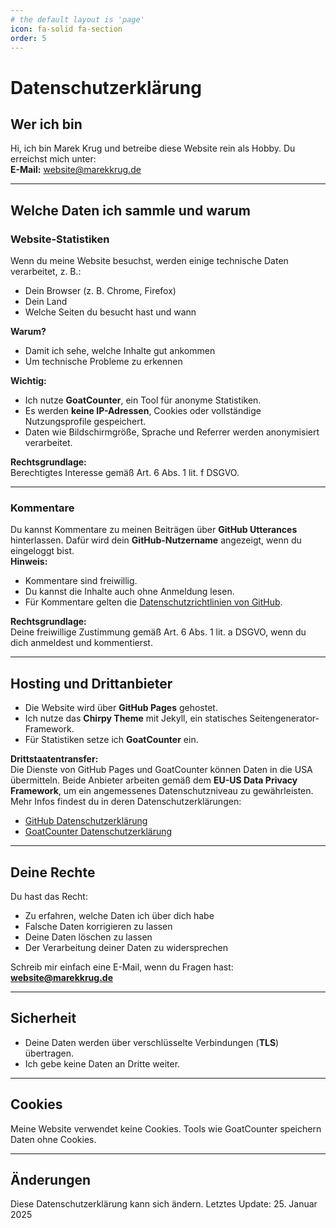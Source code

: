 ```yaml
---
# the default layout is 'page'
icon: fa-solid fa-section
order: 5
---
```

# Datenschutzerklärung  

## Wer ich bin  
Hi, ich bin Marek Krug und betreibe diese Website rein als Hobby. Du erreichst mich unter:  
**E-Mail:** website@marekkrug.de  

---

## Welche Daten ich sammle und warum  

### Website-Statistiken  
Wenn du meine Website besuchst, werden einige technische Daten verarbeitet, z. B.:  
- Dein Browser (z. B. Chrome, Firefox)  
- Dein Land  
- Welche Seiten du besucht hast und wann  

**Warum?**  
- Damit ich sehe, welche Inhalte gut ankommen  
- Um technische Probleme zu erkennen  

**Wichtig:**  
- Ich nutze **GoatCounter**, ein Tool für anonyme Statistiken.  
- Es werden **keine IP-Adressen**, Cookies oder vollständige Nutzungsprofile gespeichert.  
- Daten wie Bildschirmgröße, Sprache und Referrer werden anonymisiert verarbeitet.  

**Rechtsgrundlage:**  
Berechtigtes Interesse gemäß Art. 6 Abs. 1 lit. f DSGVO.  

---

### Kommentare  
Du kannst Kommentare zu meinen Beiträgen über **GitHub Utterances** hinterlassen. Dafür wird dein **GitHub-Nutzername** angezeigt, wenn du eingeloggt bist.  
**Hinweis:**  
- Kommentare sind freiwillig.  
- Du kannst die Inhalte auch ohne Anmeldung lesen.  
- Für Kommentare gelten die [Datenschutzrichtlinien von GitHub](https://docs.github.com/en/site-policy/privacy-policies/github-privacy-statement).  

**Rechtsgrundlage:**  
Deine freiwillige Zustimmung gemäß Art. 6 Abs. 1 lit. a DSGVO, wenn du dich anmeldest und kommentierst.  

---

## Hosting und Drittanbieter  
- Die Website wird über **GitHub Pages** gehostet.  
- Ich nutze das **Chirpy Theme** mit Jekyll, ein statisches Seitengenerator-Framework.  
- Für Statistiken setze ich **GoatCounter** ein.  

**Drittstaatentransfer:**  
Die Dienste von GitHub Pages und GoatCounter können Daten in die USA übermitteln. Beide Anbieter arbeiten gemäß dem **EU-US Data Privacy Framework**, um ein angemessenes Datenschutzniveau zu gewährleisten. Mehr Infos findest du in deren Datenschutzerklärungen:  
- [GitHub Datenschutzerklärung](https://docs.github.com/en/site-policy/privacy-policies/github-privacy-statement)  
- [GoatCounter Datenschutzerklärung](https://www.goatcounter.com/privacy)  

---

## Deine Rechte  
Du hast das Recht:  
- Zu erfahren, welche Daten ich über dich habe  
- Falsche Daten korrigieren zu lassen  
- Deine Daten löschen zu lassen  
- Der Verarbeitung deiner Daten zu widersprechen  

Schreib mir einfach eine E-Mail, wenn du Fragen hast: **website@marekkrug.de**  

---

## Sicherheit  
- Deine Daten werden über verschlüsselte Verbindungen (**TLS**) übertragen.  
- Ich gebe keine Daten an Dritte weiter.  

---

## Cookies  
Meine Website verwendet keine Cookies. Tools wie GoatCounter speichern Daten ohne Cookies.  

---

## Änderungen  
Diese Datenschutzerklärung kann sich ändern. Letztes Update: 25. Januar 2025